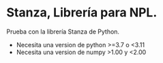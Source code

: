 # Stanza, Librería para NPL.
Prueba con la librería Stanza de Python.

- Necesita una version de python >=3.7 o <3.11
- Necesita una version de numpy >1.00 y <2.00
